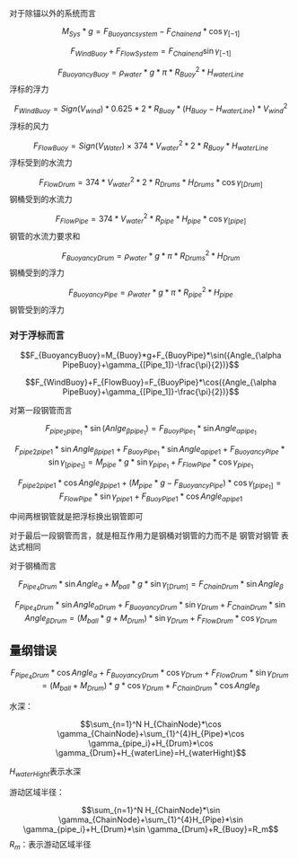 对于除锚以外的系统而言

$$M_{Sys}*g=F_{Buoyancsystem}-F_{Chainend}*\cos\gamma_{[-1]}$$

$$F_{WindBuoy}+F_{FlowSystem}=F_{Chainend}\sin\gamma_{[-1]}$$

$$F_{BuoyancyBuoy}=\rho_{water}*g*\pi*R_{Buoy}^2*H_{waterLine}$$ 浮标的浮力

$$F_{WindBuoy}=Sign(V_{wind})*0.625*2*R_{Buoy}*(H_{Buoy}-H_{waterLine})*V_{wind}^2$$  浮标的风力

$$F_{FlowBuoy}=Sign(V_{Water})\times374*V_{water}^2*2*R_{Buoy}*{H_{waterLine}}$$ 浮标受到的水流力

$$F_{FlowDrum}=374*V_{water}^2*2*R_{Drums}*H_{Drums}*\cos\gamma_{[Drum]}$$ 钢桶受到的水流力

$$F_{FlowPipe}=374*V_{water}^2*R_{pipe}*H_{pipe}*\cos\gamma_{[pipe]}$$  钢管的水流力要求和

$$F_{BuoyancyDrum}=\rho_{water}*g*\pi*R_{Drums}^2*H_{Drum}$$ 钢桶受到的浮力

$$F_{BuoyancyPipe}=\rho_{water}*g*\pi*R_{pipe}^2*H_{pipe}$$ 钢管受到的浮力

### 对于浮标而言

$$F_{BuoyancyBuoy}=M_{Buoy}*g+F_{BuoyPipe}*\sin({Angle_{\alpha PipeBuoy}+\gamma_{[Pipe_1]}-\frac{\pi}{2})}$$

$$F_{WindBuoy}+F_{FlowBuoy}=F_{BuoyPipe}*\cos({Angle_{\alpha PipeBuoy}+\gamma_{[Pipe_1]}-\frac{\pi}{2})}$$

对第一段钢管而言

$$F_{pipe_2pipe_1}*\sin(Anlge_{\beta pipe_1})=F_{BuoyPipe_1}*\sin Angle_{\alpha pipe_1}$$

$$F_{pipe2pipe1}*\sin Angle_{\beta pipe1}+F_{BuoyPipe_1}*\sin Angle_{\alpha pipe1}+F_{BuoyancyPipe}*\sin \gamma_{[pipe_1]}=M_{pipe}*g*\sin \gamma_{pipe_1}+F_{FlowPipe}*\cos \gamma_{pipe_1}$$

$$F_{pipe2pipe1}*\cos Angle_{\beta pipe1}+(M_{pipe}*g-F_{BuoyancyPipe})*\cos \gamma_{[pipe_1]}=F_{FlowPipe}*\sin \gamma_{pipe1}+F_{BuoyPipe1}*\cos Angle_{\alpha pipe1}$$

中间两根钢管就是把浮标换出钢管即可

对于最后一段钢管而言，就是相互作用力是钢桶对钢管的力而不是 钢管对钢管 表达式相同

对于钢桶而言

$$F_{Pipe_4Drum}*\sin Angle_{\alpha}+M_{ball}*g*\sin \gamma_{[Drum]}=F_{ChainDrum}*\sin Angle_{\beta}$$

$$F_{Pipe_4Drum}*\sin Angle_{\alpha Drum}+F_{BuoyancyDrum}*\sin \gamma_{Drum}+F_{ChainDrum}*\sin Angle_{\beta Drum}=(M_{ball}*g+M_{Drum})*\sin \gamma_{Drum}+F_{FlowDrum}*\cos \gamma_{Drum}$$

## 量纲错误

$$F_{Pipe_4Drum}*\cos Angle_{\alpha}+F_{BuoyancyDrum}*\cos \gamma_{Drum}+F_{FlowDrum}*\sin \gamma_{Drum}=(M_{ball}+M_{Drum})*g*\cos \gamma_{Drum}+F_{ChainDrum}*\cos Angle_{\beta}$$

水深：

$$\sum_{n=1}^N H_{ChainNode}*\cos \gamma_{ChainNode}+\sum_{1}^{4}H_{Pipe}*\cos \gamma_{pipe_i}+H_{Drum}*\cos \gamma_{Drum}+H_{waterLine}=H_{waterHight}$$

$H_{waterHight}$表示水深

游动区域半径：

$$\sum_{n=1}^N H_{ChainNode}*\sin \gamma_{ChainNode}+\sum_{1}^{4}H_{Pipe}*\sin \gamma_{pipe_i}+H_{Drum}*\sin \gamma_{Drum}+R_{Buoy}=R_m$$                   $R_m$：表示游动区域半径